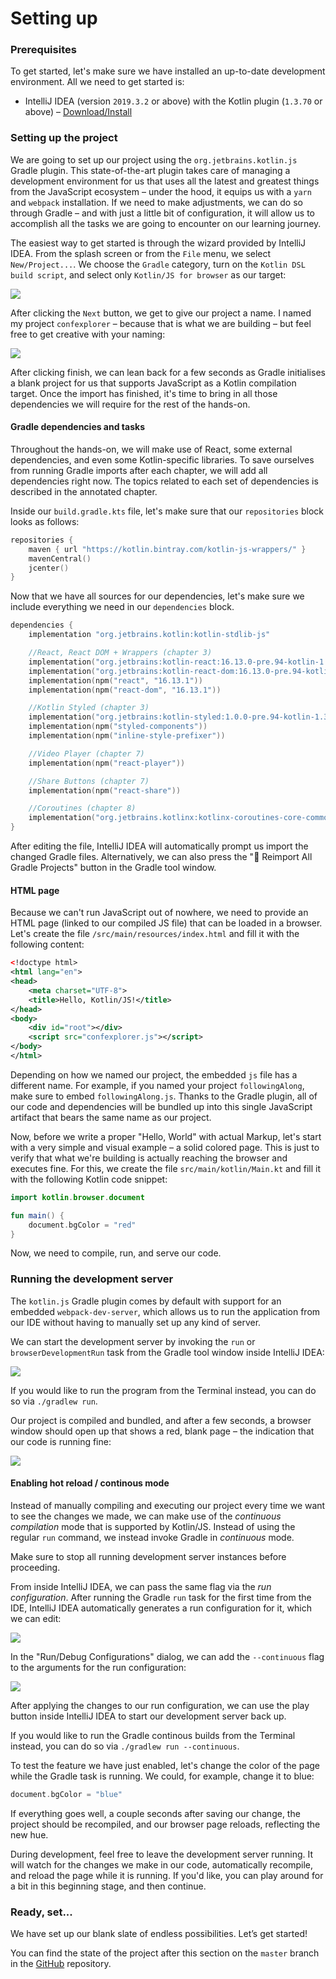 # Setting up

### Prerequisites

To get started, let's make sure we have installed an up-to-date development environment. All we need to get started is:

- IntelliJ IDEA (version `2019.3.2` or above) with the Kotlin plugin (`1.3.70` or above) – [Download/Install](https://www.jetbrains.com/idea/download/)


### Setting up the project

We are going to set up our project using the `org.jetbrains.kotlin.js` Gradle plugin. This state-of-the-art plugin takes care of managing a development environment for us that uses all the latest and greatest things from the JavaScript ecosystem – under the hood, it equips us with a `yarn` and `webpack` installation. If we need to make adjustments, we can do so through Gradle – and with just a little bit of configuration, it will allow us to accomplish all the tasks we are going to encounter on our learning journey.

The easiest way to get started is through the wizard provided by IntelliJ IDEA. From the splash screen or from the `File` menu, we select `New/Project...`. We choose the `Gradle` category, turn on the `Kotlin DSL build script`, and select only `Kotlin/JS for browser` as our target:

![](./assets/new_gradle_project.png)

After clicking the `Next` button, we get to give our project a name. I named my project `confexplorer` – because that is what we are building – but feel free to get creative with your naming:

![](./assets/confexplorer.png)

After clicking finish, we can lean back for a few seconds as Gradle initialises a blank project for us that supports JavaScript as a Kotlin compilation target. Once the import has finished, it's time to bring in all those dependencies we will require for the rest of the hands-on.

#### Gradle dependencies and tasks

Throughout the hands-on, we will make use of React, some external dependencies, and even some Kotlin-specific libraries. To save ourselves from running Gradle imports after each chapter, we will add all dependencies right now. The topics related to each set of dependencies is described in the annotated chapter.

Inside our `build.gradle.kts` file, let's make sure that our `repositories` block looks as follows:

```kotlin
repositories {
    maven { url "https://kotlin.bintray.com/kotlin-js-wrappers/" }
    mavenCentral()
    jcenter()
}
```

Now that we have all sources for our dependencies, let's make sure we include everything we need in our `dependencies` block.

```kotlin
dependencies {
    implementation "org.jetbrains.kotlin:kotlin-stdlib-js"

    //React, React DOM + Wrappers (chapter 3)
    implementation("org.jetbrains:kotlin-react:16.13.0-pre.94-kotlin-1.3.70")
    implementation("org.jetbrains:kotlin-react-dom:16.13.0-pre.94-kotlin-1.3.70")
    implementation(npm("react", "16.13.1"))
    implementation(npm("react-dom", "16.13.1"))

    //Kotlin Styled (chapter 3)
    implementation("org.jetbrains:kotlin-styled:1.0.0-pre.94-kotlin-1.3.70")
    implementation(npm("styled-components"))
    implementation(npm("inline-style-prefixer"))

    //Video Player (chapter 7)
    implementation(npm("react-player"))

    //Share Buttons (chapter 7)
    implementation(npm("react-share"))

    //Coroutines (chapter 8)
    implementation("org.jetbrains.kotlinx:kotlinx-coroutines-core-common:1.3.5")
}
```

After editing the file, IntelliJ IDEA will automatically prompt us import the changed Gradle files. Alternatively, we can also press the "🔁 Reimport All Gradle Projects" button in the Gradle tool window.

#### HTML page

Because we can't run JavaScript out of nowhere, we need to provide an HTML page (linked to our compiled JS file) that can be loaded in a browser. Let's create the file `/src/main/resources/index.html` and fill it with the following content:

```xml
<!doctype html>
<html lang="en">
<head>
    <meta charset="UTF-8">
    <title>Hello, Kotlin/JS!</title>
</head>
<body>
    <div id="root"></div>
    <script src="confexplorer.js"></script>
</body>
</html>
```

Depending on how we named our project, the embedded `js` file has a different name. For example, if you named your project `followingAlong`, make sure to embed `followingAlong.js`. Thanks to the Gradle plugin, all of our code and dependencies will be bundled up into this single JavaScript artifact that bears the same name as our project.

Now, before we write a proper "Hello, World" with actual Markup, let's start with a very simple and visual example – a solid colored page. This is just to verify that what we're building is actually reaching the browser and executes fine. For this, we create the file `src/main/kotlin/Main.kt` and fill it with the following Kotlin code snippet:

```kotlin
import kotlin.browser.document

fun main() {
    document.bgColor = "red"
}
```

Now, we need to compile, run, and serve our code.

### Running the development server

The `kotlin.js` Gradle plugin comes by default with support for an embedded `webpack-dev-server`, which allows us to run the application from our IDE without having to manually set up any kind of server.

We can start the development server by invoking the `run` or `browserDevelopmentRun` task from the Gradle tool window inside IntelliJ IDEA:

![](./assets/browserDevelopmentRun.png)

If you would like to run the program from the Terminal instead, you can do so via `./gradlew run`.

Our project is compiled and bundled, and after a few seconds, a browser window should open up that shows a red, blank page – the indication that our code is running fine:

![](./assets/redPage.png)

#### Enabling hot reload / continous mode

Instead of manually compiling and executing our project every time we want to see the changes we made, we can make use of the _continuous compilation_ mode that is supported by Kotlin/JS. Instead of using the regular `run` command, we instead invoke Gradle in _continuous_ mode.

Make sure to stop all running development server instances before proceeding.

From inside IntelliJ IDEA, we can pass the same flag via the _run configuration_. After running the Gradle `run` task for the first time from the IDE, IntelliJ IDEA automatically generates a run configuration for it, which we can edit:

![](./assets/editConfigurations.png)

In the "Run/Debug Configurations" dialog, we can add the `--continuous` flag to the arguments for the run configuration:

![](./assets/continuous.png)

After applying the changes to our run configuration, we can use the play button inside IntelliJ IDEA to start our development server back up.

If you would like to run the Gradle continous builds from the Terminal instead, you can do so via `./gradlew run --continuous`.

To test the feature we have just enabled, let's change the color of the page while the Gradle task is running. We could, for example, change it to blue:

```kotlin
document.bgColor = "blue"
```

If everything goes well, a couple seconds after saving our change, the project should be recompiled, and our browser page reloads, reflecting the new hue.

During development, feel free to leave the development server running. It will watch for the changes we make in our code, automatically recompile, and reload the page while it is running. If you'd like, you can play around for a bit in this beginning stage, and then continue.

### Ready, set...

We have set up our blank slate of endless possibilities. Let’s get started!

You can find the state of the project after this section on the `master` branch in the [GitHub](https://github.com/kotlin-hands-on/web-app-react-kotlin-js-gradle/tree/master) repository.

